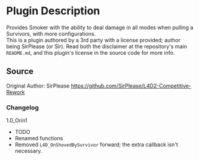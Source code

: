# Plugin Description
Provides Smoker with the ability to deal damage in all modes when pulling a Survivors, with more configurations.<br>
This is a plugin authored by a 3rd party with a license provided; author being SirPlease (or Sir). Read both the disclaimer at the repository's main `README.md`, and this plugin's license in the source code for more info.

## Source
Original Author: SirPlease
https://github.com/SirPlease/L4D2-Competitive-Rework

### Changelog
1.0_Orin1
- TODO
- Renamed functions
- Removed `L4D_OnShovedBySurvivor` forward; the extra callback isn't necessary.